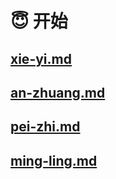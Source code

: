 # 😇 开始

## [xie-yi.md](xie-yi.md "mention")

## [an-zhuang.md](an-zhuang.md "mention")

## [pei-zhi.md](pei-zhi.md "mention")

## [ming-ling.md](ming-ling.md "mention")
